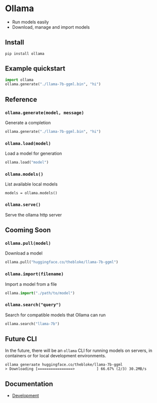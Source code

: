 # Ollama

- Run models easily
- Download, manage and import models

## Install

```
pip install ollama
```

## Example quickstart

```python
import ollama
ollama.generate("./llama-7b-ggml.bin", "hi")
```

## Reference

### `ollama.generate(model, message)`

Generate a completion

```python
ollama.generate("./llama-7b-ggml.bin", "hi")
```

### `ollama.load(model)`

Load a model for generation

```python
ollama.load("model")
```

### `ollama.models()`

List available local models

```
models = ollama.models()
```

### `ollama.serve()`

Serve the ollama http server

## Cooming Soon

### `ollama.pull(model)`

Download a model

```python
ollama.pull("huggingface.co/thebloke/llama-7b-ggml")
```

### `ollama.import(filename)`

Import a model from a file

```python
ollama.import("./path/to/model")
```

### `ollama.search("query")`

Search for compatible models that Ollama can run

```python
ollama.search("llama-7b")
```

## Future CLI

In the future, there will be an `ollama` CLI for running models on servers, in containers or for local development environments.

```
ollama generaate huggingface.co/thebloke/llama-7b-ggml
> Downloading [================>          ] 66.67% (2/3) 30.2MB/s
```

## Documentation

- [Development](docs/development.md)
